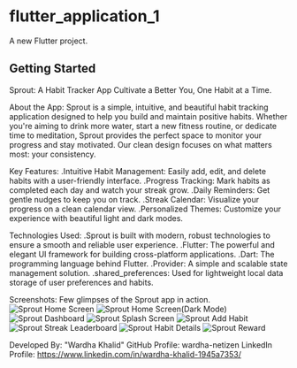# flutter_application_1
A new Flutter project.
## Getting Started

Sprout: A Habit Tracker App
Cultivate a Better You, One Habit at a Time.

About the App:
Sprout is a simple, intuitive, and beautiful habit tracking application designed to help you build and maintain positive habits. Whether you're aiming to drink more water, start a new fitness routine, or dedicate time to meditation, Sprout provides the perfect space to monitor your progress and stay motivated. Our clean design focuses on what matters most: your consistency.

Key Features:
.Intuitive Habit Management: Easily add, edit, and delete habits with a user-friendly interface.
.Progress Tracking: Mark habits as completed each day and watch your streak grow.
.Daily Reminders: Get gentle nudges to keep you on track.
.Streak Calendar: Visualize your progress on a clean calendar view.
.Personalized Themes: Customize your experience with beautiful light and dark modes.

Technologies Used:
.Sprout is built with modern, robust technologies to ensure a smooth and reliable user experience.
.Flutter: The powerful and elegant UI framework for building cross-platform applications.
.Dart: The programming language behind Flutter.
.Provider: A simple and scalable state management solution.
.shared_preferences: Used for lightweight local data storage of user preferences and habits.

Screenshots:
Few glimpses of the Sprout app in action.
![Sprout Home Screen](assets/screenshots/home_screen.png)
![Sprout Home Screen(Dark Mode)](assets/screenshots/home_sreendarkmode.png)
![Sprout Dashboard](assets/screenshots/dashboard.png)
![Sprout Splash Screen](assets/screenshots/splash_screen.png)
![Sprout Add Habit](assets/screenshots/add_habit.png)
![Sprout Streak Leaderboard](assets/screenshots/streak_leaderboard.png)
![Sprout Habit Details](assets/screenshots/habit_details.png)
![Sprout Reward](assets/screenshots/reward.png)

Developed By:
  "Wardha Khalid"
GitHub Profile: wardha-netizen
LinkedIn Profile: https://www.linkedin.com/in/wardha-khalid-1945a7353/





